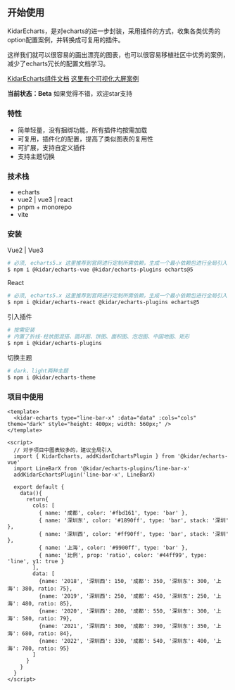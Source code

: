 

## 开始使用

KidarEcharts，是对echarts的进一步封装，采用插件的方式，收集各类优秀的option配置案例，并转换成可复用的插件。

这样我们就可以很容易的画出漂亮的图表，也可以很容易移植社区中优秀的案例，减少了echarts冗长的配置文档学习。

[KidarEcharts组件文档](https://kidarjs.github.io/kidar-echarts)
[这里有个可视化大屏案例](https://kidarjs.github.io/kidar-vue-examples/#/echartsplus/)

**当前状态：Beta** 如果觉得不错，欢迎star支持

### 特性
- 简单轻量，没有捆绑功能，所有插件均按需加载
- 可复用，插件化的配置，提高了类似图表的复用性
- 可扩展，支持自定义插件
- 支持主题切换

### 技术栈
- echarts
- vue2 | vue3 | react
- pnpm + monorepo 
- vite

### 安装

Vue2 | Vue3
```bash
# 必须, echarts5.x 这里推荐到官网进行定制所需依赖，生成一个最小依赖包进行全局引入
$ npm i @kidar/echarts-vue @kidar/echarts-plugins echarts@5 

```

React

```bash
# 必须, echarts5.x 这里推荐到官网进行定制所需依赖，生成一个最小依赖包进行全局引入
$ npm i @kidar/echarts-react @kidar/echarts-plugins echarts@5 
```

引入插件
```bash
# 按需安装
# 内置了折线-柱状图混搭、圆环图、饼图、面积图、泡泡图、中国地图、矩形
$ npm i @kidar/echarts-plugins
```

切换主题
```bash
# dark、light两种主题
$ npm i @kidar/echarts-theme
```

### 项目中使用

```vue
<template>
  <kidar-echarts type="line-bar-x" :data="data" :cols="cols" theme="dark" style="height: 400px; width: 560px;" />
</template>

<script>
  // 对于项目中图表较多的，建议全局引入
  import { KidarEcharts, addKidarEchartsPlugin } from '@kidar/echarts-vue'
  import LineBarX from '@kidar/echarts-plugins/line-bar-x'
  addKidarEchartsPlugin('line-bar-x', LineBarX)

  export default {
    data(){
      return{
        cols: [
          { name: '成都', color: '#fbd161', type: 'bar' },
          { name: '深圳东', color: '#1890ff', type: 'bar', stack: '深圳' },
          { name: '深圳西', color: '#ff90ff', type: 'bar', stack: '深圳' },
          { name: '上海', color: '#9900ff', type: 'bar' },
          { name: '比例', prop: 'ratio', color: '#44ff99', type: 'line', y1: true }
        ],
        data: [
          {name: '2018', '深圳西': 150, '成都': 350, '深圳东': 300, '上海': 380, ratio: 75},
          {name: '2019', '深圳西': 250, '成都': 450, '深圳东': 250, '上海': 480, ratio: 85},
          {name: '2020', '深圳西': 280, '成都': 550, '深圳东': 300, '上海': 580, ratio: 79},
          {name: '2021', '深圳西': 300, '成都': 390, '深圳东': 350, '上海': 680, ratio: 84},
          {name: '2022', '深圳西': 330, '成都': 540, '深圳东': 400, '上海': 780, ratio: 95}
        ]
      }
    }
  }
</script>
```